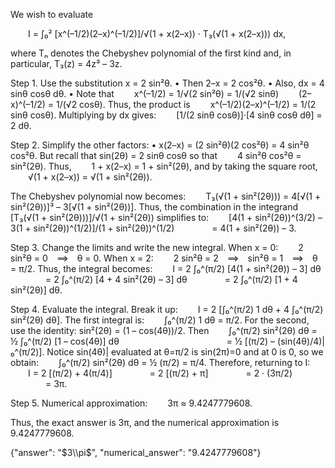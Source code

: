 We wish to evaluate

  I = ∫₀² [x^(–1/2)(2–x)^(–1/2)]/√(1 + x(2–x)) · T₃(√(1 + x(2–x))) dx,

where Tₙ denotes the Chebyshev polynomial of the first kind and, in particular, T₃(z) = 4z³ – 3z.

Step 1. Use the substitution x = 2 sin²θ.
• Then 2–x = 2 cos²θ.
• Also, dx = 4 sinθ cosθ dθ.
• Note that
  x^(–1/2) = 1/√(2 sin²θ) = 1/(√2 sinθ)
  (2–x)^(–1/2) = 1/(√2 cosθ).
Thus, the product is
  x^(–1/2)(2–x)^(–1/2) = 1/(2 sinθ cosθ).
Multiplying by dx gives:
  [1/(2 sinθ cosθ)]·[4 sinθ cosθ dθ] = 2 dθ.

Step 2. Simplify the other factors:
• x(2–x) = (2 sin²θ)(2 cos²θ) = 4 sin²θ cos²θ.
But recall that sin(2θ) = 2 sinθ cosθ so that
  4 sin²θ cos²θ = sin²(2θ).
Thus,
  1 + x(2–x) = 1 + sin²(2θ),
and by taking the square root,
  √(1 + x(2–x)) = √(1 + sin²(2θ)).

The Chebyshev polynomial now becomes:
  T₃(√(1 + sin²(2θ))) = 4[√(1 + sin²(2θ))]³ – 3[√(1 + sin²(2θ))].
Thus, the combination in the integrand
  [T₃(√(1 + sin²(2θ)))]/√(1 + sin²(2θ))
simplifies to:
  [4(1 + sin²(2θ))^(3/2) – 3(1 + sin²(2θ))^(1/2)]/(1 + sin²(2θ))^(1/2)
    = 4(1 + sin²(2θ)) – 3.

Step 3. Change the limits and write the new integral.
When x = 0:
  2 sin²θ = 0 ⟹ θ = 0.
When x = 2:
  2 sin²θ = 2 ⟹ sin²θ = 1 ⟹ θ = π/2.
Thus, the integral becomes:
  I = 2 ∫₀^(π/2) [4(1 + sin²(2θ)) – 3] dθ
    = 2 ∫₀^(π/2) [4 + 4 sin²(2θ) – 3] dθ
    = 2 ∫₀^(π/2) [1 + 4 sin²(2θ)] dθ.

Step 4. Evaluate the integral.
Break it up:
  I = 2 [∫₀^(π/2) 1 dθ + 4 ∫₀^(π/2) sin²(2θ) dθ].
The first integral is:
  ∫₀^(π/2) 1 dθ = π/2.
For the second, use the identity: sin²(2θ) = (1 – cos(4θ))/2. Then
  ∫₀^(π/2) sin²(2θ) dθ = ½ ∫₀^(π/2) [1 – cos(4θ)] dθ
            = ½ [(π/2) – (sin(4θ)/4)|₀^(π/2)].
Notice sin(4θ)| evaluated at θ=π/2 is sin(2π)=0 and at 0 is 0, so we obtain:
  ∫₀^(π/2) sin²(2θ) dθ = ½ (π/2) = π/4.
Therefore, returning to I:
  I = 2 [(π/2) + 4(π/4)]
    = 2 [(π/2) + π]
    = 2 · (3π/2)
    = 3π.

Step 5. Numerical approximation:
  3π ≈ 9.4247779608.

Thus, the exact answer is 3π, and the numerical approximation is 9.4247779608.

{"answer": "$3\\pi$", "numerical_answer": "9.4247779608"}